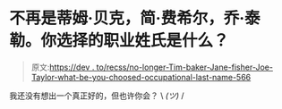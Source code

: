 # 不再是蒂姆·贝克，简·费希尔，乔·泰勒。你选择的职业姓氏是什么？

> 原文:[https://dev . to/recss/no-longer-Tim-baker-Jane-fisher-Joe-Taylor-what-be-you-choosed-occupational-last-name-566](https://dev.to/recss/no-longer-tim-baker-jane-fisher-joe-taylor-what-would-be-your-chosen-occupational-last-name-566)

我还没有想出一个真正好的，但也许你会？
\ *(ツ)* /